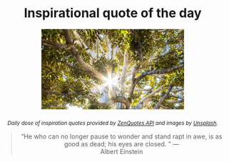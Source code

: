 
<div align="center">

# Inspirational quote of the day

<img src="./data/photo.jpeg" alt="Beautiful nature photo" width="320" height="180">

<sub><i>Daily dose of inspiration quotes provided by [ZenQuotes API](https://zenquotes.io/) and images by [Unsplash](https://unsplash.com/).</i></sub>


<blockquote>&ldquo;He who can no longer pause to wonder and stand rapt in awe, is as good as dead; his eyes are closed. &rdquo; &mdash; <footer>Albert Einstein</footer></blockquote>

</div>
